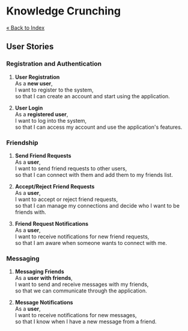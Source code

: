 # Knowledge Crunching
[« Back to Index](../docs.md)

## User Stories

### Registration and Authentication

1. **User Registration**\
   As a **new user**,\
   I want to register to the system,\
   so that I can create an account and start using the application.


2. **User Login**\
   As a **registered user**,\
   I want to log into the system,\
   so that I can access my account and use the application's features.

### Friendship

1. **Send Friend Requests**\
   As a **user**,\
   I want to send friend requests to other users,\
   so that I can connect with them and add them to my friends list.


2. **Accept/Reject Friend Requests**\
   As a **user**,\
   I want to accept or reject friend requests,\
   so that I can manage my connections and decide who I want to be friends with.


3. **Friend Request Notifications**\
   As a **user**,\
   I want to receive notifications for new friend requests,\
   so that I am aware when someone wants to connect with me.

### Messaging

1. **Messaging Friends**\
   As a **user with friends**,\
   I want to send and receive messages with my friends,\
   so that we can communicate through the application.


2. **Message Notifications**\
   As a **user**,\
   I want to receive notifications for new messages,\
   so that I know when I have a new message from a friend.